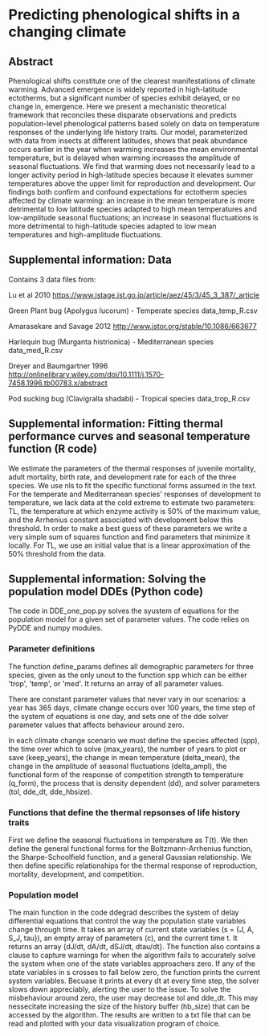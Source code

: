 # Predicting phenological shifts in a changing climate

## Abstract
Phenological shifts constitute one of the clearest manifestations of climate warming.  Advanced emergence is widely reported in high-latitude ectotherms, but a significant number of species exhibit delayed, or no change in, emergence.  Here we present a mechanistic theoretical framework that reconciles these disparate observations and predicts population-level phenological patterns based solely on data on temperature responses of the underlying life history traits.  Our model, parameterized with data from insects at different latitudes, shows that peak abundance occurs earlier in the year when warming increases the mean environmental temperature, but is delayed when warming increases the amplitude of seasonal fluctuations.  We find that warming does not necessarily lead to a longer activity period in high-latitude species because it elevates summer temperatures above the upper limit for reproduction and development.  Our findings both confirm and confound expectations for ectotherm species affected by climate warming: an increase in the mean temperature is more detrimental to low latitude species adapted to high mean temperatures and low-amplitude seasonal fluctuations; an increase in seasonal fluctuations is more detrimental to high-latitude species adapted to low mean temperatures and high-amplitude fluctuations. 

## Supplemental information: Data

Contains 3 data files from:

Lu et al 2010 https://www.jstage.jst.go.jp/article/aez/45/3/45_3_387/_article

Green Plant bug (Apolygus lucorum) - Temperate species
data_temp_R.csv

Amarasekare and Savage 2012 http://www.jstor.org/stable/10.1086/663677

Harlequin bug (Murganta histrionica) - Mediterranean species
data_med_R.csv

Dreyer and Baumgartner 1996 http://onlinelibrary.wiley.com/doi/10.1111/j.1570-7458.1996.tb00783.x/abstract

Pod sucking bug (Clavigralla shadabi) - Tropical species
data_trop_R.csv

## Supplemental information: Fitting thermal performance curves and seasonal temperature function (R code)

We estimate the parameters of the thermal responses of juvenile mortality, adult mortality, birth rate, and development rate for each of the three species. We use nls to fit the specific functional forms assumed in the text. For the temperate and Mediterranean species' responses of development to temperature, we lack data at the cold extreme to estimate two parameters: TL, the temperature at which enzyme activity is 50% of the maximum value, and the Arrhenius constant associated with development below this threshold. In order to make a best guess of these parameters we write a very simple sum of squares function and find parameters that minimize it locally. For TL, we use an initial value that is a linear approximation of the 50% threshold from the data.

## Supplemental information: Solving the population model DDEs (Python code)

The code in DDE_one_pop.py solves the syustem of equations for the population model for a given set of parameter values. 
The code relies on PyDDE and numpy modules. 

### Parameter definitions

The function define_params defines all demographic parameters for three species, given as the only unout to the function spp which can be either 'trop', 'temp', or 'med'. It returns an array of all parameter values.

There are constant parameter values that never vary in our scenarios: a year has 365 days, climate change occurs over 100 years, the time step of the system of equations is one day, and sets one of the dde solver parameter values that affects behaviour around zero.

In each climate change scenario we must define the species affected (spp), the time over which to solve (max_years), the number of years to plot or save (keep_years), the change in mean temperature (delta_mean), the change in the amplitude of seasonal fluctuations (delta_ampl), the functional form of the response of competition strength to temperature (q_form), the process that is density dependent (dd), and solver parameters (tol, dde_dt, dde_hbsize).

### Functions that define the thermal repsonses of life history traits

First we define the seasonal fluctuations in temperature as T(t). We then define the general functional forms for the Boltzmann-Arrhenius function, the Sharpe-Schoolfield function, and a general Gaussian relationship. We then define specific relationships for the thermal response of reproduction, mortality, development, and competition.

### Population model

The main function in the code ddegrad describes the system of delay differential equations that control the way the population state variables change through time. It takes an array of current state variables (s = {J, A, S_J, tau}), an empty array of parameters (c), and the current time t. It returns an array {dJ/dt, dA/dt, dSJ/dt, dtau/dt}. The function also contains a clause to capture warnings for when the algorithm fails to accurately solve the system when one of the state variables approachers zero. If any of the state variables in s crosses to fall below zero, the function prints the current system variables. Becuase it prints at every dt at every time step, the solver slows down appreciably, alerting the user to the issue. To solve the misbehaviour around zero, the user may decrease tol and dde_dt. This may nessecitate increasing the size of the history buffer (hb_size) that can be accessed by the algorithm. The results are written to a txt file that can be read and plotted with your data visualization program of choice.



